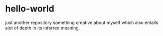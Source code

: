 # hello-world
just another repository
something creative about myself which also entails alot of depth in its inferred meaning.
